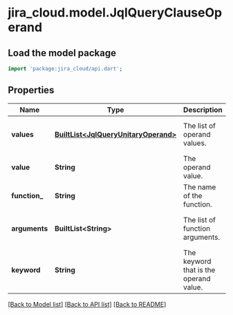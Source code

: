 # jira_cloud.model.JqlQueryClauseOperand

## Load the model package
```dart
import 'package:jira_cloud/api.dart';
```

## Properties
Name | Type | Description | Notes
------------ | ------------- | ------------- | -------------
**values** | [**BuiltList&lt;JqlQueryUnitaryOperand&gt;**](JqlQueryUnitaryOperand.md) | The list of operand values. | [optional] [default to const []]
**value** | **String** | The operand value. | [default to null]
**function_** | **String** | The name of the function. | [default to null]
**arguments** | **BuiltList&lt;String&gt;** | The list of function arguments. | [optional] [default to const []]
**keyword** | **String** | The keyword that is the operand value. | [default to null]

[[Back to Model list]](../README.md#documentation-for-models) [[Back to API list]](../README.md#documentation-for-api-endpoints) [[Back to README]](../README.md)


